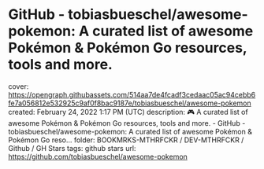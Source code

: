 # GitHub - tobiasbueschel/awesome-pokemon: A curated list of awesome Pokémon & Pokémon Go resources, tools and more.

cover: https://opengraph.githubassets.com/514aa7de4fcadf3cedaac05ac94cebb6fe7a056812e532925c9af0f8bac9187e/tobiasbueschel/awesome-pokemon
created: February 24, 2022 1:17 PM (UTC)
description: :video_game: A curated list of awesome Pokémon & Pokémon Go resources, tools and more. - GitHub - tobiasbueschel/awesome-pokemon: A curated list of awesome Pokémon & Pokémon Go reso...
folder: BOOKMRKS-MTHRFCKR / DEV-MTHRFCKR / Github / GH Stars
tags: github stars
url: https://github.com/tobiasbueschel/awesome-pokemon